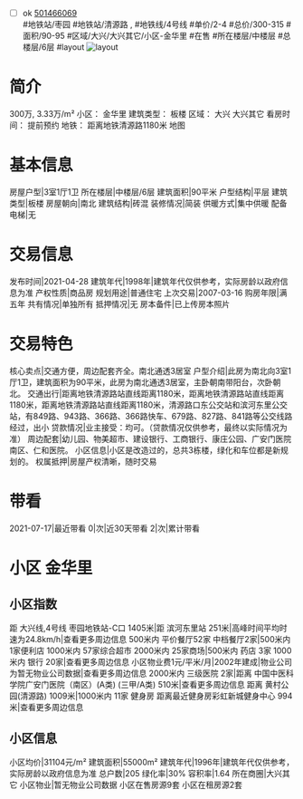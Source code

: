 - [ ] ok [501466069](https://bj.5i5j.com/ershoufang/501466069.html)  
 #地铁站/枣园 #地铁站/清源路 ,  #地铁线/4号线
#单价/2-4 #总价/300-315 #面积/90-95   #区域/大兴/大兴其它/小区-金华里 #在售 #所在楼层/中楼层 #总楼层/6层 #layout 
![layout](http://image2a.5i5j.com/bdir/layout/91c12776f3ff4bba9e83634a643bcaa6.jpg_P5.jpg) 
# 简介 
 300万,  3.33万/m² 
小区： 金华里
建筑类型： 板楼
区域： 大兴 大兴其它
看房时间： 提前预约
地铁： 距离地铁清源路1180米 地图
# 基本信息 
 房屋户型|3室1厅1卫
所在楼层|中楼层/6层
建筑面积|90平米
户型结构|平层
建筑类型|板楼
房屋朝向|南北
建筑结构|砖混
装修情况|简装
供暖方式|集中供暖
配备电梯|无
# 交易信息 
 发布时间|2021-04-28
建筑年代|1998年|建筑年代仅供参考，实际房龄以政府信息为准
产权性质|商品房
规划用途|普通住宅
上次交易|2007-03-16
购房年限|满五年
共有情况|单独所有
抵押情况|无
房本备件|已上传房本照片
# 交易特色 
 核心卖点|交通方便，周边配套齐全。南北通透3居室
户型介绍|此房为南北向3室1厅1卫，建筑面积为90平米，此房为南北通透3居室，主卧朝南带阳台，次卧朝北。
交通出行|距离地铁清源路站直线距离1180米，距离地铁清源路站直线距离1180米，距离地铁清源路站直线距离1180米，清源路口东公交站和滨河东里公交站，有849路、943路、366路、366路快车、679路、827路、841路等公交线路经过，出小
贷款情况|业主接受：均可。（贷款情况仅供参考，最终以实际情况为准）
周边配套|幼儿园、物美超市、建设银行、工商银行、康庄公园、广安门医院南区、仁和医院。
小区信息|小区是改造过的，总共3栋楼，绿化和车位都是新规划的。
权属抵押|房屋产权清晰，随时交易
# 带看 
 2021-07-17|最近带看	 0|次|近30天带看	 2|次|累计带看
# 小区 金华里
## 小区指数 
 距 大兴线,4号线 枣园地铁站-C口 1405米|距 滨河东里站 251米|高峰时间平均时速为24.8km/h|查看更多周边信息
500米内 平价餐厅52家
中档餐厅2家|500米内 1家便利店
1000米内 57家综合超市
2000米内 25家商场|500米内 药店 3家
1000米内 银行 20家|查看更多周边信息
小区物业费1元/平米/月|2002年建成|物业公司为暂无物业公司数据|查看更多周边信息
2000米内 三级医院 2家|距离 中国中医科学院广安门医院（南区）(A类) (三甲/A类) 510米|查看更多周边信息
距离 黄村公园(清源路) 1009米|1000米内 11家 健身房
距离最近健身房彩虹新城健身中心 994米|查看更多周边信息
## 小区信息 
 小区均价|31104元/m²
建筑面积|55000m²
建筑年代|1996年|建筑年代仅供参考，实际房龄以政府信息为准
总户数|205
绿化率|30%
容积率|1.64
所在商圈|大兴其它
小区物业|暂无物业公司数据
小区在售房源9套
小区在租房源2套
